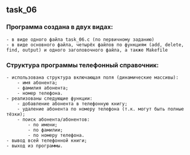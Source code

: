 ## task_06

### Программа создана в двух видах:
    - в виде одного файла task_06.c (по первичному заданию)
    - в виде основного файла, четырёх файлов по функциям (add, delete, find, output) и одного заголовочного файла, а также Makefile

### Структура программы телефонный справочник:
    - использована структура включающая поля (динамические массивы):
        - имя абонента;
        - фамилия абонента;
        - номер телефона.
    - реализованы следующие функции:
        - добавление абонента в телефонную книгу;
        - удаление абонента по номеру телефона (т.к. могут быть полные тёзки);
        - поиск абонента/абонентов:
            - по имени;
            - по фамилии;
            - по номеру телефона.
    - вывод всей телефонной книги;
    - выход из программы.
